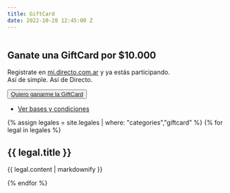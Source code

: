 ```yaml
---
title: GiftCard
date: 2022-10-28 12:45:00 Z
---
```


<section>
			<div class="main-container moduleHeaderEspecial">
				<div>
					<img src="/assets/48.png" alt="">
				</div>
				<div class="">
					<div>
						<div>
							<h1>Ganate una GiftCard por $10.000</h1>
							<p>Registrate en <a href="https://mi.directo.com.ar/Cuenta/Registro?utm_source=Sorteo&utm_medium=Landing&utm_campaign=SorteoRegistro&utm_id=Landing_Sorteo" class="linkDestacado">mi.directo.com.ar</a> y ya estás participando.<br>
								Así de simple. Así de Directo.
							</p>
						</div>
						<div>
							<button class="btn btn_large btnGreen btn-green__hover">
								<a href="https://mi.directo.com.ar/Cuenta/Registro?utm_source=Sorteo&utm_medium=SorteoUltimaCuota"
									target="_self">Quiero ganarme la GiftCard</a>
							</button>
						</div>
					</div>
					<div class="moduleDetalle">
						<ul class="listLegales">
							<li>
								<a href="#basesycondiciones"><i class="fa-solid fa-angle-down"></i> Ver bases y condiciones</a>
							</li>
						</ul>
					</div>
				</div>
			</div>
		</section>

<section id="basesycondiciones">
    <div class="main-container moduleLegales">
    {% assign legales = site.legales | where: "categories","giftcard" %}
        {% for legal in legales %}
            <h2>{{ legal.title }}</h2>
            <p>{{ legal.content | markdownify }}</p> 
        {% endfor %}
    </div>
</section>